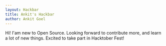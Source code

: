 ```yaml
---
layout: Hackbar
title: Ankit's Hackbar
author: Ankit Goel
---
```


Hi! I'am new to Open Source. Looking forward to contribute more, and learn a lot of new things. Excited to take part in Hacktober Fest!